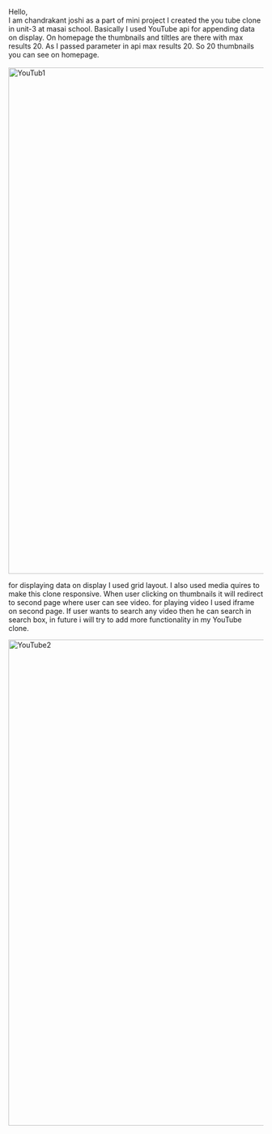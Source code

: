 Hello,<br>
I am chandrakant joshi as a part of mini project I created the you tube clone in unit-3 at masai school. Basically I used YouTube api for appending data on display. On homepage the thumbnails and tiltles are there with max results 20. As I passed parameter in api max results 20. So 20 thumbnails you can see on homepage.
<br>
<br>
<img width="1000" alt="YouTub1" src="https://user-images.githubusercontent.com/90402894/156626846-01a62bc4-9070-4fca-847f-bf92e8e35492.png">
<br>

for displaying data on display I used grid layout. I also used media quires to make this clone responsive.
When user clicking on thumbnails it will redirect to second page where user can see video. for playing video I used iframe on second page. If user wants to search any video then he can search in search box, in future i will try to add more functionality in my YouTube clone.

<img width="960" alt="YouTube2" src="https://user-images.githubusercontent.com/90402894/156627108-f9050daf-2c60-4655-9668-e55ac8162132.png">
